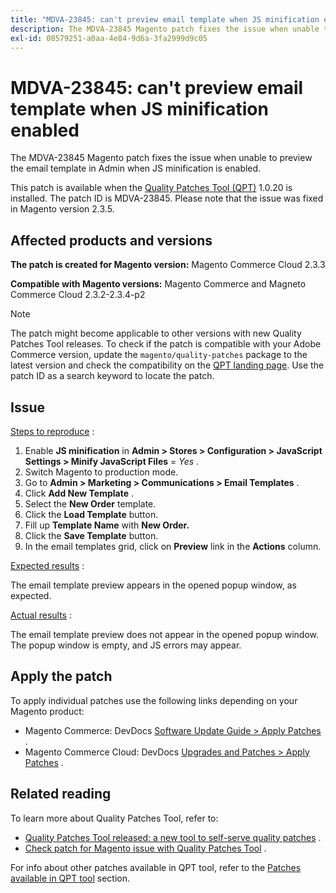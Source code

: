 ```yaml
---
title: "MDVA-23845: can't preview email template when JS minification enabled"
description: The MDVA-23845 Magento patch fixes the issue when unable to preview the email template in Admin when JS minification is enabled.
exl-id: 08579251-a0aa-4e84-9d6a-3fa2999d9c05
---
```

# MDVA-23845: can't preview email template when JS minification enabled

The MDVA-23845 Magento patch fixes the issue when unable to preview the email template in Admin when JS minification is enabled.

This patch is available when the [Quality Patches Tool (QPT)](/help/announcements/adobe-commerce-announcements/magento-quality-patches-released-new-tool-to-self-serve-quality-patches.md) 1.0.20 is installed. The patch ID is MDVA-23845. Please note that the issue was fixed in Magento version 2.3.5.

## Affected products and versions

 **The patch is created for Magento version:** Magento Commerce Cloud 2.3.3

 **Compatible with Magento versions:** Magento Commerce and Magneto Commerce Cloud 2.3.2-2.3.4-p2

>[!NOTE]
>
>The patch might become applicable to other versions with new Quality Patches Tool releases. To check if the patch is compatible with your Adobe Commerce version, update the `magento/quality-patches` package to the latest version and check the compatibility on the [QPT landing page](https://devdocs.magento.com/quality-patches/tool.html#patch-grid). Use the patch ID as a search keyword to locate the patch.

## Issue

 <u>Steps to reproduce</u> :

1. Enable **JS minification** in **Admin > Stores > Configuration > JavaScript Settings > Minify JavaScript Files** = *Yes* .
1. Switch Magento to production mode.
1. Go to **Admin > Marketing > Communications > Email Templates** .
1. Click **Add New Template** .
1. Select the **New Order** template.
1. Click the **Load Template** button.
1. Fill up **Template Name** with **New Order.**
1. Click the **Save Template** button.
1. In the email templates grid, click on **Preview** link in the **Actions** column.

 <u>Expected results</u> :

The email template preview appears in the opened popup window, as expected.

 <u>Actual results</u> :

The email template preview does not appear in the opened popup window. The popup window is empty, and JS errors may appear.

## Apply the patch

To apply individual patches use the following links depending on your Magento product:

* Magento Commerce: DevDocs [Software Update Guide > Apply Patches](https://devdocs.magento.com/guides/v2.4/comp-mgr/patching.html) .
* Magento Commerce Cloud: DevDocs [Upgrades and Patches > Apply Patches](https://devdocs.magento.com/cloud/project/project-patch.html) .

## Related reading

To learn more about Quality Patches Tool, refer to:

* [Quality Patches Tool released: a new tool to self-serve quality patches](/help/announcements/adobe-commerce-announcements/magento-quality-patches-released-new-tool-to-self-serve-quality-patches.md) .
* [Check patch for Magento issue with Quality Patches Tool](/help/support-tools/patches-available-in-qpt-tool/check-patch-for-magento-issue-with-magento-quality-patches.md) .

For info about other patches available in QPT tool, refer to the [Patches available in QPT tool](https://support.magento.com/hc/en-us/sections/360010506631-Patches-available-in-QPT-tool-) section.

